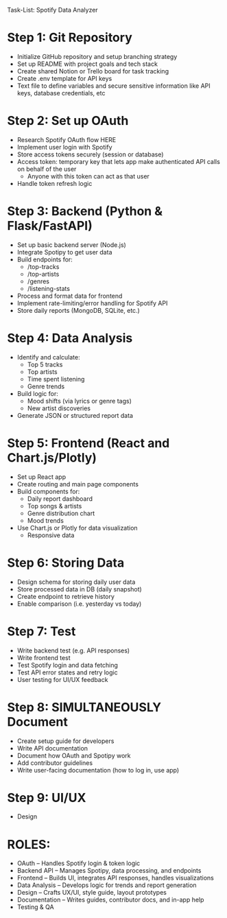 Task-List: Spotify Data Analyzer 

# Step 1: Git Repository 
- Initialize GitHub repository and setup branching strategy
- Set up README with project goals and tech stack
- Create shared Notion or Trello board for task tracking
- Create .env template for API keys
- Text file to define variables and secure sensitive information like API keys, database credentials, etc

# Step 2: Set up OAuth
- Research Spotify OAuth flow HERE
- Implement user login with Spotify
- Store access tokens securely (session or database)
- Access token: temporary key that lets app make authenticated API calls on behalf of the user 
    - Anyone with this token can act as that user
- Handle token refresh logic

# Step 3: Backend (Python & Flask/FastAPI)
- Set up basic backend server (Node.js)
- Integrate Spotipy to get user data
- Build endpoints for:
    - /top-tracks
    - /top-artists
    - /genres
    - /listening-stats
- Process and format data for frontend
- Implement rate-limiting/error handling for Spotify API
- Store daily reports (MongoDB, SQLite, etc.)

# Step 4: Data Analysis 
- Identify and calculate:
    - Top 5 tracks
    - Top artists
    - Time spent listening
    - Genre trends
-  Build logic for:
    - Mood shifts (via lyrics or genre tags)
    - New artist discoveries
- Generate JSON or structured report data

# Step 5: Frontend (React and Chart.js/Plotly)
- Set up React app
- Create routing and main page components
- Build components for:
    - Daily report dashboard
    - Top songs & artists
    - Genre distribution chart
    - Mood trends
- Use Chart.js or Plotly for data visualization
    - Responsive data

# Step 6: Storing Data
- Design schema for storing daily user data
- Store processed data in DB (daily snapshot)
- Create endpoint to retrieve history
- Enable comparison (i.e. yesterday vs today)

# Step 7: Test
- Write backend test (e.g. API responses)
- Write frontend test
- Test Spotify login and data fetching
- Test API error states and retry logic
- User testing for UI/UX feedback

# Step 8: SIMULTANEOUSLY Document 
- Create setup guide for developers
- Write API documentation 
- Document how OAuth and Spotipy work
- Add contributor guidelines
- Write user-facing documentation (how to log in, use app)

# Step 9: UI/UX
- Design


# ROLES:
- OAuth – Handles Spotify login & token logic
- Backend API – Manages Spotipy, data processing, and endpoints
- Frontend – Builds UI, integrates API responses, handles visualizations
- Data Analysis – Develops logic for trends and report generation
- Design – Crafts UX/UI, style guide, layout prototypes
- Documentation – Writes guides, contributor docs, and in-app help
- Testing & QA 
